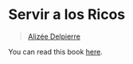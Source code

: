 # Servir a los Ricos

> [Alizée Delpierre](https://www.bbc.com/portuguese/articles/c0mr74l1pd3o)

You can read this book
[here](https://www.amazon.es/stores/Aliz%C3%A9e-Delpierre/author/B0BBY9Y6HH?language=en&ref=ap_rdr).
